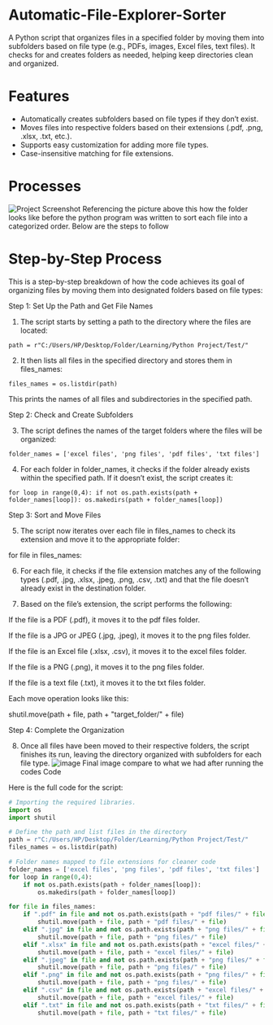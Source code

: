 # Automatic-File-Explorer-Sorter
A Python script that organizes files in a specified folder by moving them into subfolders based on file type (e.g., PDFs, images, Excel files, text files). It checks for and creates folders as needed, helping keep directories clean and organized.

# Features
- Automatically creates subfolders based on file types if they don’t exist.
- Moves files into respective folders based on their extensions (.pdf, .png, .xlsx, .txt, etc.).
- Supports easy customization for adding more file types.
- Case-insensitive matching for file extensions.

# Processes
![Project Screenshot](Imges/1.PNG)
Referencing the picture above this how the folder looks like before the python program was written to sort each file into a categorized order. Below are the steps to follow  

# Step-by-Step Process

This is a step-by-step breakdown of how the code achieves its goal of organizing files by moving them into designated folders based on file types:

Step 1: Set Up the Path and Get File Names

1. The script starts by setting a path to the directory where the files are located:

`path = r"C:/Users/HP/Desktop/Folder/Learning/Python Project/Test/"`


2. It then lists all files in the specified directory and stores them in files_names:

`files_names = os.listdir(path)`

This prints the names of all files and subdirectories in the specified path.

Step 2: Check and Create Subfolders

3. The script defines the names of the target folders where the files will be organized:

`folder_names = ['excel files', 'png files', 'pdf files', 'txt files']`


4. For each folder in folder_names, it checks if the folder already exists within the specified path. If it doesn’t exist, the script creates it:

`for loop in range(0,4):
    if not os.path.exists(path + folder_names[loop]):
        os.makedirs(path + folder_names[loop])`

Step 3: Sort and Move Files

5. The script now iterates over each file in files_names to check its extension and move it to the appropriate folder:

for file in files_names:


6. For each file, it checks if the file extension matches any of the following types (.pdf, .jpg, .xlsx, .jpeg, .png, .csv, .txt) and that the file doesn’t already exist in the destination folder.


7. Based on the file’s extension, the script performs the following:

If the file is a PDF (.pdf), it moves it to the pdf files folder.

If the file is a JPG or JPEG (.jpg, .jpeg), it moves it to the png files folder.

If the file is an Excel file (.xlsx, .csv), it moves it to the excel files folder.

If the file is a PNG (.png), it moves it to the png files folder.

If the file is a text file (.txt), it moves it to the txt files folder.


Each move operation looks like this:

shutil.move(path + file, path + "target_folder/" + file)



Step 4: Complete the Organization

8. Once all files have been moved to their respective folders, the script finishes its run, leaving the directory organized with subfolders for each file type.
![image](Imges/4.PNG)
Final image compare to what we had after running the codes
Code

Here is the full code for the script:

```python
# Importing the required libraries.
import os
import shutil

# Define the path and list files in the directory
path = r"C:/Users/HP/Desktop/Folder/Learning/Python Project/Test/"
files_names = os.listdir(path)

# Folder names mapped to file extensions for cleaner code
folder_names = ['excel files', 'png files', 'pdf files', 'txt files']
for loop in range(0,4):
    if not os.path.exists(path + folder_names[loop]):
        os.makedirs(path + folder_names[loop])

for file in files_names:
    if ".pdf" in file and not os.path.exists(path + "pdf files/" + file):
        shutil.move(path + file, path + "pdf files/" + file)
    elif ".jpg" in file and not os.path.exists(path + "png files/" + file):
        shutil.move(path + file, path + "png files/" + file)
    elif ".xlsx" in file and not os.path.exists(path + "excel files/" + file):
        shutil.move(path + file, path + "excel files/" + file)
    elif ".jpeg" in file and not os.path.exists(path + "png files/" + file):
        shutil.move(path + file, path + "png files/" + file)
    elif ".png" in file and not os.path.exists(path + "png files/" + file):
        shutil.move(path + file, path + "png files/" + file)
    elif ".csv" in file and not os.path.exists(path + "excel files/" + file):
        shutil.move(path + file, path + "excel files/" + file)
    elif ".txt" in file and not os.path.exists(path + "txt files/" + file):
        shutil.move(path + file, path + "txt files/" + file)



